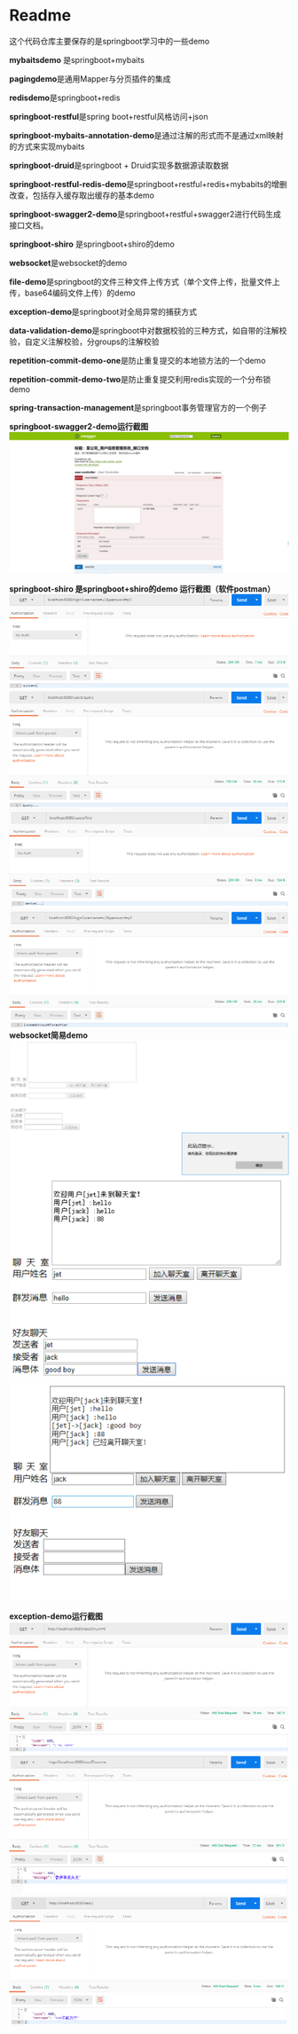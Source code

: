 # Readme

这个代码仓库主要保存的是springboot学习中的一些demo

**mybaitsdemo** 是springboot+mybaits

**pagingdemo**是通用Mapper与分页插件的集成

**redisdemo**是springboot+redis

**springboot-restful**是spring boot+restful风格访问+json

**springboot-mybaits-annotation-demo**是通过注解的形式而不是通过xml映射的方式来实现mybaits

**springboot-druid**是springboot + Druid实现多数据源读取数据

**springboot-restful-redis-demo**是springboot+restful+redis+mybabits的增删改查，包括存入缓存取出缓存的基本demo

**springboot-swagger2-demo**是springboot+restful+swagger2进行代码生成接口文档。

**springboot-shiro** 是springboot+shiro的demo

**websocket**是websocket的demo

**file-demo**是springboot的文件三种文件上传方式（单个文件上传，批量文件上传，base64编码文件上传）的demo

**exception-demo**是springboot对全局异常的捕获方式

**data-validation-demo**是springboot中对数据校验的三种方式，如自带的注解校验，自定义注解校验，分groups的注解校验

**repetition-commit-demo-one**是防止重复提交的本地锁方法的一个demo

**repetition-commit-demo-two**是防止重复提交利用redis实现的一个分布锁demo

**spring-transaction-management**是springboot事务管理官方的一个例子




**springboot-swagger2-demo运行截图**
![swagger2](https://github.com/jet0605/springbootDeMO/blob/master/sceenshot/swagger2.png)

**springboot-shiro 是springboot+shiro的demo
运行截图（软件postman）**
![p1](https://github.com/jet0605/springbootDeMO/blob/master/sceenshot/p1.png)
![p2](https://github.com/jet0605/springbootDeMO/blob/master/sceenshot/p2.png)
![p3](https://github.com/jet0605/springbootDeMO/blob/master/sceenshot/p3.png)
![p4](https://github.com/jet0605/springbootDeMO/blob/master/sceenshot/p4.png)
**websocket简易demo**
![p1](https://github.com/jet0605/springbootDeMO/blob/master/sceenshot/websocket1.png)
![p2](https://github.com/jet0605/springbootDeMO/blob/master/sceenshot/websocket2.png)
![p3](https://github.com/jet0605/springbootDeMO/blob/master/sceenshot/websocket3.png)

**exception-demo运行截图**
![e1](https://github.com/jet0605/springbootDeMO/blob/master/sceenshot/exception1.png)
![e2](https://github.com/jet0605/springbootDeMO/blob/master/sceenshot/exception2.png)
![e3](https://github.com/jet0605/springbootDeMO/blob/master/sceenshot/exception3.png)
